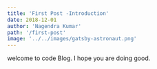 ```yaml
---
title: 'First Post -Introduction'
date: 2018-12-01
author: 'Nagendra Kumar'
path: '/first-post'
image: '../../images/gatsby-astronaut.png'
---
```


welcome to code Blog. I hope you are doing good.